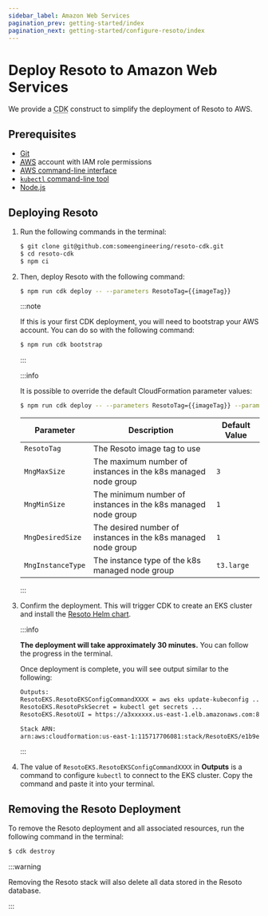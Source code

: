 ```yaml
---
sidebar_label: Amazon Web Services
pagination_prev: getting-started/index
pagination_next: getting-started/configure-resoto/index
---
```


# Deploy Resoto to Amazon Web Services

We provide a <abbr title="Cloud Development Kit">CDK</abbr> construct to simplify the deployment of Resoto to AWS.

## Prerequisites

- [Git](https://git-scm.com)
- [<abbr title="Amazon Web Services">AWS</abbr>](https://aws.amazon.com) account with IAM role permissions
- [AWS command-line interface](https://aws.amazon.com/cli)
- [`kubectl` command-line tool](https://kubernetes.io/docs/reference/kubectl)
- [Node.js](https://nodejs.org)

## Deploying Resoto

1. Run the following commands in the terminal:

   ```bash
   $ git clone git@github.com:someengineering/resoto-cdk.git
   $ cd resoto-cdk
   $ npm ci
   ```

2. Then, deploy Resoto with the following command:

   ```bash
   $ npm run cdk deploy -- --parameters ResotoTag={{imageTag}}
   ```

   :::note

   If this is your first CDK deployment, you will need to bootstrap your AWS account. You can do so with the following command:

   ```bash
   $ npm run cdk bootstrap
   ```

   :::

   :::info

   It is possible to override the default CloudFormation parameter values:

   ```bash
   $ npm run cdk deploy -- --parameters ResotoTag={{imageTag}} --parameters MngInstanceType=t3.large
   ```

   | Parameter         | Description                                                   | Default Value     |
   | ----------------- | ------------------------------------------------------------- | ----------------- |
   | `ResotoTag`       | The Resoto image tag to use                                   | <LatestRelease /> |
   | `MngMaxSize`      | The maximum number of instances in the k8s managed node group | `3`               |
   | `MngMinSize`      | The minimum number of instances in the k8s managed node group | `1`               |
   | `MngDesiredSize`  | The desired number of instances in the k8s managed node group | `1`               |
   | `MngInstanceType` | The instance type of the k8s managed node group               | `t3.large`        |

   :::

3. Confirm the deployment. This will trigger CDK to create an EKS cluster and install the [Resoto Helm chart](https://github.com/someengineering/helm-charts).

   :::info

   **The deployment will take approximately 30 minutes.** You can follow the progress in the terminal.

   Once deployment is complete, you will see output similar to the following:

   ```bash
   Outputs:
   ResotoEKS.ResotoEKSConfigCommandXXXX = aws eks update-kubeconfig ...
   ResotoEKS.ResotoPskSecret = kubectl get secrets ...
   ResotoEKS.ResotoUI = https://a3xxxxxx.us-east-1.elb.amazonaws.com:8900

   Stack ARN:
   arn:aws:cloudformation:us-east-1:115717706081:stack/ResotoEKS/e1b9e6a0-d5f6-11eb-8498-0a374cd00e27e
   ```

   :::

4. The value of `ResotoEKS.ResotoEKSConfigCommandXXXX` in **Outputs** is a command to configure `kubectl` to connect to the EKS cluster. Copy the command and paste it into your terminal.

## Removing the Resoto Deployment

To remove the Resoto deployment and all associated resources, run the following command in the terminal:

```bash
$ cdk destroy
```

:::warning

Removing the Resoto stack will also delete all data stored in the Resoto database.

:::
